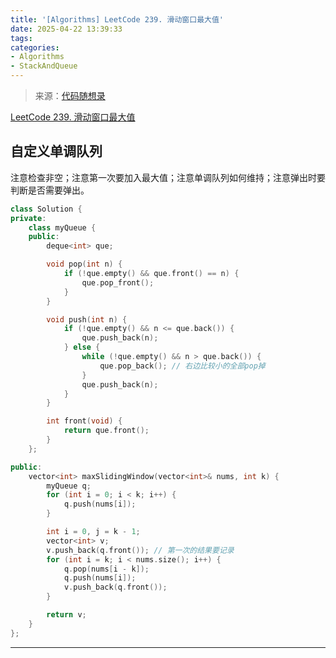 ```yaml
---
title: '[Algorithms] LeetCode 239. 滑动窗口最大值'
date: 2025-04-22 13:39:33
tags:
categories:
- Algorithms
- StackAndQueue
---
```


> 来源：[代码随想录](https://programmercarl.com/)

[LeetCode 239. 滑动窗口最大值](https://leetcode.cn/problems/sliding-window-maximum/)

## 自定义单调队列

注意检查非空；注意第一次要加入最大值；注意单调队列如何维持；注意弹出时要判断是否需要弹出。

```cpp
class Solution {
private:
    class myQueue {
    public:
        deque<int> que;

        void pop(int n) {
            if (!que.empty() && que.front() == n) {
                que.pop_front();
            }
        }

        void push(int n) {
            if (!que.empty() && n <= que.back()) {
                que.push_back(n);
            } else {
                while (!que.empty() && n > que.back()) {
                    que.pop_back(); // 右边比较小的全部pop掉
                }
                que.push_back(n);
            }
        }

        int front(void) {
            return que.front();
        }
    };

public:
    vector<int> maxSlidingWindow(vector<int>& nums, int k) {
        myQueue q;
        for (int i = 0; i < k; i++) {
            q.push(nums[i]);
        }

        int i = 0, j = k - 1;
        vector<int> v;
        v.push_back(q.front()); // 第一次的结果要记录
        for (int i = k; i < nums.size(); i++) {
            q.pop(nums[i - k]);
            q.push(nums[i]);
            v.push_back(q.front());
        }

        return v;
    }
};
```

---

